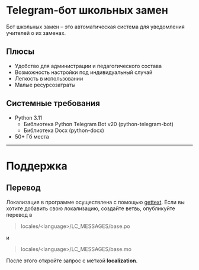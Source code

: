# Telegram-бот школьных замен

Бот школьных замен – это автоматическая система для уведомления учителей о их заменах.

## Плюсы

* Удобство для администрации и педагогического состава
* Возможность настройки под индивидуальный случай
* Легкость в использовании
* Малые ресурсозатраты

## Системные требования

* Python 3.11
    * Библиотека Python Telegram Bot v20 (python-telegram-bot)
    * Библиотека Docx (python-docx)
* 50+ Гб места

---
# Поддержка
## Перевод

Локализация в программе осуществлена с помощью [gettext](https://www.gnu.org/software/gettext/manual/html_node/index.html "Официальная документация (англ.)"). Если вы хотите добавить свою локализацию, создайте ветвь, опубликуйте перевод в
> locales/&lt;language>/LC_MESSAGES/base.po

и

> locales/&lt;language>/LC_MESSAGES/base.mo

После этого откройте запрос с меткой __localization__.
